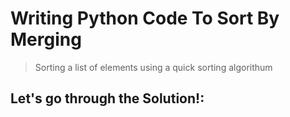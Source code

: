 # Writing Python Code To Sort By Merging

> Sorting a list of elements using a quick sorting algorithum 

## Let's go through the Solution!: